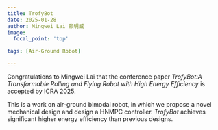 ```yaml
---
title: TrofyBot
date: 2025-01-28
author: Mingwei Lai 赖明威
image:
  focal_point: 'top'

tags: [Air-Ground Robot]

---
```

Congratulations to Mingwei Lai that the conference paper *TrofyBot:A Transformable Rolling and Flying Robot with High Energy Efficiency* is accepted by ICRA 2025.

<!--more-->

This is a work on air-ground bimodal robot, in which we propose a novel mechanical design and design a HNMPC controller. *TrofyBot* achieves significant higher energy efficiency than previous designs.
